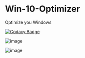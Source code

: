 # Win-10-Optimizer
Optimize you Windows

[![Codacy Badge](https://app.codacy.com/project/badge/Grade/d45f8c8cb63b407b88489b04a4c7451e)](https://www.codacy.com/gh/Nekiplay/Win-10-Optimizer/dashboard?utm_source=github.com&amp;utm_medium=referral&amp;utm_content=Nekiplay/Win-10-Optimizer&amp;utm_campaign=Badge_Grade)

![image](https://user-images.githubusercontent.com/35975332/110198120-04648480-7e72-11eb-8dab-f62360e4e953.png)

![image](https://user-images.githubusercontent.com/35975332/110198122-09c1cf00-7e72-11eb-83bc-7a98db5210dc.png)
